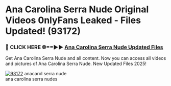 # Ana Carolina Serra Nude Original Videos 0nlyFans Leaked - Files Updated! (93172)

<h3>🔴 CLICK HERE 🌐==►► <a href="https://tinyurl.com/52m3yx9h" rel="nofollow">Ana Carolina Serra Nude Updated Files</a></h3>

Get Ana Carolina Serra Nude and all content. Now you can access all videos and pictures of Ana Carolina Serra Nude. New Updated Files 2025!

[![93172](https://i.imgur.com/TnHtlc8.gif)](https://tinyurl.com/52m3yx9h)
anacarol serra nude<br>
ana carolina serra nudes